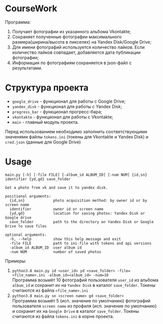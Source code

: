 # CourseWork

Программа:

1. Получает фотографии из указанного альбома Vkontakte;
2. Сохраняет полученные фотографии максимального размера(ширина/высота в пикселях) на Yandex Disk/Google Drive;
3. Для имени фотографий используется количество лайков. Если количество лайков совпадает, добавляется дата публикации фотографии;
4. Информация по фотографиям сохраняется в json-файл с результатами.

# Структура проекта

* `google_drive` - функционал для работы с Google Drive;
* `yandex_disk` - функционал для работы с Yandex Disk;
* `progress_bar` - функционал прогресс-бара;
* `vkontakte` - функционал для работы с Vkontakte;
* `main` - главный модуль проекта.

Перед использованием необходимо заполнить соответствующими значенями файлы `tokens.ini` (токены для Vkontakte и Yandex Disk) и `cred.json` (данные для Google Drive)
# Usage

```
main.py [-h] [-file FILE] [-album_id ALBUM_ID] [-num NUM] {id,sn} identifier {yd,gd} save_folder

Get a photo from vk and save it to yandex disk.

positional arguments:
  {id,sn}             photo acquisition method: by owner id or by screen name
  identifier          owner id or screen name
  {yd,gd}             location for saving photos: Yandex Disk or Google drive
  save_folder         path to the directory on Yandex Disk or Google Drive to save files

optional arguments:
  -h, --help          show this help message and exit
  -file FILE          path to ini-file with tokens and api versions
  -album_id ALBUM_ID  user album id
  -num NUM            number of saved photos
```
Примеры:
1. `python3.8 main.py id <user_id> yd <save_folder> -file=<file_name>.ini -album_id=<album_id> -num=10`  
Программа возьмёт 10 фотографий пользователя `user_id` из альбома `album_id` и сохранит их на `Yandex Disk` в каталог `save_folder`. Токены считаются из файла `<file_name>.ini` 
2. `python3.8 main.py sn <screen name> gd <save_folder>`  
Программа возьмёт 5 (исп. значение по умолчанию) фотографий пользователя `screen name` из профиля (исп. значение по умолчанию) и сохранит их на `Google Drive` в каталог `save_folder`. Токены считаются из файла `tokens.ini` в корне проекта. 
